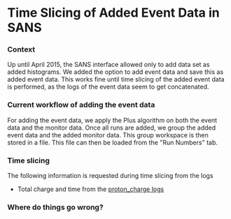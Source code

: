 # Time Slicing of Added Event Data in SANS #

### Context ###

Up until April 2015, the SANS interface allowed only to add data set as added histograms.
We added the option to add event data and save this as added event data.
This works fine until time slicing of the added event data is performed, 
as the logs of the event data seem to get concatenated.

### Current workflow of adding the event data ###
For adding the event data, we apply the Plus algorithm on both the event data and the monitor data.
Once all runs are added, we group the added event data and the added monitor data.
This group workspace is then stored in a file. This file can then be loaded from the "Run Numbers" tab. 

### Time slicing ###
The following information is requested during time slicing from the logs
 * Total charge and time from the [proton_charge logs](https://github.com/mantidproject/mantid/blob/master/Code/Mantid/scripts/SANS/SANSUtility.py#L272:L278)




### Where do things go wrong? ###
